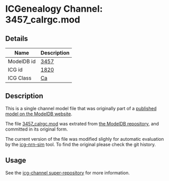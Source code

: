 # ICGenealogy Channel: 3457\_calrgc.mod

## Details

Name | Description
---- | -----------
ModelDB id | [3457](http://senselab.med.yale.edu/ModelDB/ShowModel.cshtml?model=3457)
ICG id | [1820](http://icg.neurotheory.ox.ac.uk/channels/3/1820)
ICG Class | [Ca](http://icg.neurotheory.ox.ac.uk/channels/3)

## Description

This is a single channel model file that was originally part of a [published model on the ModelDB website](http://senselab.med.yale.edu/ModelDB/ShowModel.cshtml?model=3457).


The file [3457\_calrgc.mod](3457_calrgc.mod) was extrated from [the ModelDB repository](http://senselab.med.yale.edu/ModelDB/ShowModel.cshtml?model=3457), and committed in its original form.

The current version of the file was modified slighly for automatic evaluation by the [icg-nrn-sim](https://github.com/icgenealogy/icg-nrn-sim) tool. To find the original please check the git history.


## Usage

See the [icg-channel super-repository](https://github.com/icgenealogy/icg-channels) for more information.